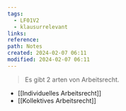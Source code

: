 ```yaml
---
tags:
  - LF01V2
  - klausurrelevant
links: 
reference: 
path: Notes
created: 2024-02-07 06:11
modified: 2024-02-07 06:11
---
```

>Es gibt 2 arten von Arbeitsrecht.

- [[Individuelles Arbeitsrecht]]
- [[Kollektives Arbeitsrecht]]